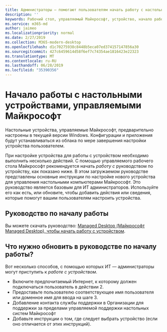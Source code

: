 ```yaml
---
title: Администраторы — помогают пользователям начать работу с настольным устройством, управляемым Майкрософт
description: ''
keywords: Рабочий стол, управляемый Майкрософт, устройство, начало работы, Microsoft 365
ms.service: m365-md
author: jaimeo
ms.localizationpriority: normal
ms.date: 2/27/2019
ms.collection: M365-modern-desktop
ms.openlocfilehash: d1c70275938c8448b5eca07ed374157147856a30
ms.sourcegitcommit: 427c6459614d58f6ef7c74354ae1816423e22323
ms.translationtype: MT
ms.contentlocale: ru-RU
ms.lasthandoff: 06/28/2019
ms.locfileid: "35390356"
---
```

# <a name="get-started-using-microsoft-managed-desktop-devices"></a>Начало работы с настольными устройствами, управляемыми Майкрософт

Настольные устройства, управляемые Майкрософт, предварительно настроены в текущей версии Windows. Конфигурации и приложения будут устанавливаться из облака по мере завершения настройки устройства пользователем. 
 
При настройке устройства для работы с устройством необходимо выполнить несколько действий. С помощью управляемого рабочего стола Майкрософт рекомендуется начать *работу с* руководством по устройству, как показано ниже. В этом загружаемом руководстве представлены основные инструкции по настройке нового устройства для управления настольными компьютерами Майкрософт. Это руководство является базовым для ИТ администраторов. Используйте его как есть, или обновите, чтобы добавить действия или сведения, которые помогут вашим пользователям настроить устройства. 

## <a name="get-started-guide"></a>Руководство по началу работы 
Вы можете скачать руководство: [Managed Desktop (Майкрософт Managed Desktop), чтобы начать работу с устройством](https://www.microsoft.com/en-us/download/details.aspx?id=57918).

## <a name="what-should-i-update-in-the-get-started-guide"></a>Что нужно обновить в руководстве по началу работы?

Вот несколько способов, с помощью которых ИТ — администраторы могут приступить к *работе с устройством*.
- Включите предпочитаемый Интернет, к которому должен подключаться пользователь в действии 2.
- Предоставьте пользователю соответствующее имя пользователя или доменное имя для ввода на шаге 3.
- Добавление контакта службы поддержки в Организации для поддержки за пределами управляемой поддержки настольных систем Майкрософт
- Добавьте инструкции о том, где следует выбрать устройство (если оно отличается от этих инструкций).
